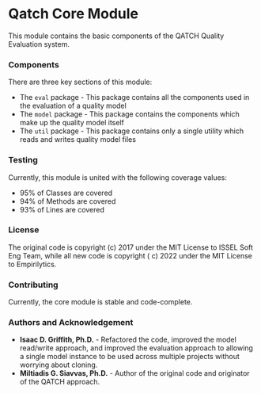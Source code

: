 # Qatch Core Module

This module contains the basic components of the QATCH Quality Evaluation system.

### Components

There are three key sections of this module:

* The `eval` package - This package contains all the components used in the evaluation of a quality model
* The `model` package - This package contains the components which make up the quality model itself
* The `util` package - This package contains only a single utility which reads and writes quality model files

### Testing

Currently, this module is united with the following coverage values:

* 95% of Classes are covered
* 94% of Methods are covered
* 93% of Lines are covered

### License

The original code is copyright (c) 2017 under the MIT License to ISSEL Soft Eng Team, while all new code is copyright (
c) 2022 under the MIT License to Empirilytics.

### Contributing

Currently, the core module is stable and code-complete.

### Authors and Acknowledgement

* **Isaac D. Griffith, Ph.D.** - Refactored the code, improved the model read/write approach, and improved the evaluation
  approach to allowing a single model instance to be used across multiple projects without worrying about cloning.
* **Miltiadis G. Siavvas, Ph.D.** - Author of the original code and originator of the QATCH approach.